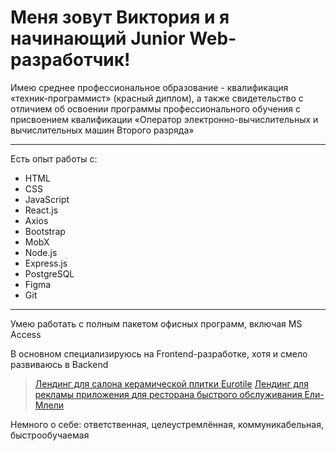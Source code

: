 # Меня зовут Виктория и я начинающий Junior Web-разработчик!
Имею среднее профессиональное образование - квалификация «техник-программист» (красный диплом), а также свидетельство с отличием об освоении программы профессионального обучения с присвоением квалификации «Оператор электронно-вычислительных и вычислительных машин Второго разряда»
___
Есть опыт работы с:
 * HTML
 * CSS
 * JavaScript
 * React.js
 * Axios
 * Bootstrap 
 * MobX
 * Node.js 
 * Express.js
 * PostgreSQL 
 * Figma
 * Git
___
 Умею работать с полным пакетом офисных программ, включая MS Access 

 В основном специализируюсь на Frontend-разработке, хотя и смело развиваюсь в Backend
 > [Лендинг для салона керамической плитки Eurotile](https://www.eurotileceramic.ru/)
 > [Лендинг для рекламы приложения для ресторана быстрого обслуживания Ели-Млели](http://oganesyanl.temp.swtest.ru/)

 Немного о себе: ответственная, целеустремлённая, коммуникабельная, быстрообучаемая
